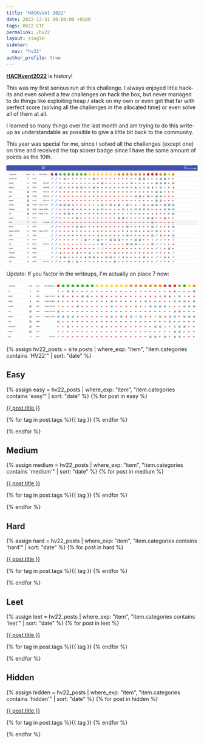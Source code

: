 ```yaml
---
title: "HACKvent 2022"
date: 2022-12-31 00:00:00 +0100
tags: HV22 CTF
permalink: /hv22
layout: single
sidebar:
  nav: "hv22"
author_profile: true
---
```


[**HACKvent2022**](https://hacking-lab.com/events/hackvent-2022) is history!

This was my first serious run at this challenge. I always enjoyed little hack-its and even solved a few challenges on hack the box, but never managed to do things like exploiting heap / stack on my own or even get that far with perfect score (solving all the challenges in the allocated time) or even solve all of them at all.

I learned so many things over the last month and am trying to do this write-up as understandable as possible to give a little bit back to the community.

This year was special for me, since I solved all the challenges (except one) on time and received the top scorer badge since I have the same amount of points as the 10th.

![score board after challenge has ended](/assets/hv22/hv22_scoreboard_final.png)

Update: If you factor in the writeups, I'm actually on place 7 now:

![score, including writeups](/assets/hv22/hv22_scoreboard_with_writeups.png)

{% assign hv22_posts = site.posts | where_exp: "item", "item.categories contains 'HV22'" | sort: "date" %}

## Easy

{% assign easy = hv22_posts | where_exp: "item", "item.categories contains 'easy'" | sort: "date" %}
{% for post in easy %}

<div class="list__item">
<a href="{{ post.url }}">{{ post.title }}</a><br />
<p class="page__meta">
<i class="far fa-tags"></i> {% for tag in post.tags %}{{ tag }} {% endfor %}</p>
</div>
{% endfor %}

## Medium

{% assign medium = hv22_posts | where_exp: "item", "item.categories contains 'medium'" | sort: "date" %}
{% for post in medium %}

<div class="list__item">
<a href="{{ post.url }}">{{ post.title }}</a><br />
<p class="page__meta">
<i class="far fa-tags"></i> {% for tag in post.tags %}{{ tag }} {% endfor %}</p>
</div>
{% endfor %}

## Hard

{% assign hard = hv22_posts | where_exp: "item", "item.categories contains 'hard'" | sort: "date" %}
{% for post in hard %}

<div class="list__item">
<a href="{{ post.url }}">{{ post.title }}</a><br />
<p class="page__meta">
<i class="far fa-tags"></i> {% for tag in post.tags %}{{ tag }} {% endfor %}</p>
</div>
{% endfor %}

## Leet

{% assign leet = hv22_posts | where_exp: "item", "item.categories contains 'leet'" | sort: "date" %}
{% for post in leet %}

<div class="list__item">
<a href="{{ post.url }}">{{ post.title }}</a><br />
<p class="page__meta">
<i class="far fa-tags"></i> {% for tag in post.tags %}{{ tag }} {% endfor %}</p>
</div>
{% endfor %}

## Hidden

{% assign hidden = hv22_posts | where_exp: "item", "item.categories contains 'hidden'" | sort: "date" %}
{% for post in hidden %}

<div class="list__item">
<a href="{{ post.url }}">{{ post.title }}</a><br />
<p class="page__meta">
<i class="far fa-tags"></i> {% for tag in post.tags %}{{ tag }} {% endfor %}</p>
</div>
{% endfor %}
